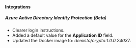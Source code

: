 
#### Integrations
##### Azure Active Directory Identity Protection (Beta)
- Clearer login instructions.
- Added a default value for the **Application ID** field. 
- Updated the Docker image to: *demisto/crypto:1.0.0.24037*.
